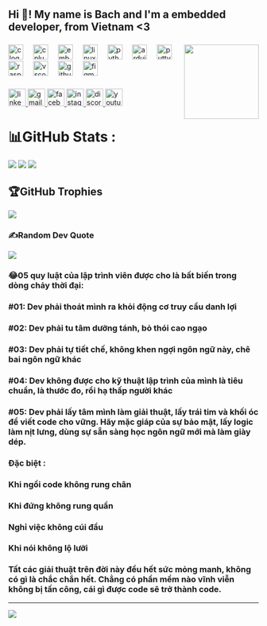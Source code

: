 <h2 align="left">Hi 👋! My name is Bach and I'm a embedded developer, from Vietnam <3</h2>

###

<img align="right" height="150" src="https://media.giphy.com/media/M9gbBd9nbDrOTu1Mqx/giphy.gif"/>

###

<div align="left">
  <img src="https://cdn.jsdelivr.net/gh/devicons/devicon/icons/c/c-original.svg" height="30" alt="c logo"  />
  <img width="12" />
  <img src="https://cdn.jsdelivr.net/gh/devicons/devicon/icons/cplusplus/cplusplus-original.svg" height="30" alt="cplusplus logo"  />
  <img width="12" />
  <img src="https://cdn.jsdelivr.net/gh/devicons/devicon/icons/embeddedc/embeddedc-original.svg" height="30" alt="embeddedc logo"  />
  <img width="12" />
  <img src="https://cdn.jsdelivr.net/gh/devicons/devicon/icons/linux/linux-original.svg" height="30" alt="linux logo"  />
  <img width="12" />
  <img src="https://cdn.jsdelivr.net/gh/devicons/devicon/icons/python/python-original.svg" height="30" alt="python logo"  />
  <img width="12" />
  <img src="https://cdn.jsdelivr.net/gh/devicons/devicon/icons/arduino/arduino-original.svg" height="30" alt="arduino logo"  />
  <img width="12" />
  <img src="https://cdn.jsdelivr.net/gh/devicons/devicon/icons/putty/putty-original.svg" height="30" alt="putty logo"  />
  <img width="12" />
  <img src="https://cdn.jsdelivr.net/gh/devicons/devicon/icons/raspberrypi/raspberrypi-original.svg" height="30" alt="raspberrypi logo"  />
  <img width="12" />
  <img src="https://cdn.jsdelivr.net/gh/devicons/devicon/icons/vscode/vscode-original.svg" height="30" alt="vscode logo"  />
  <img width="12" />
  <img src="https://skillicons.dev/icons?i=github" height="30" alt="github logo"  />
  <img width="12" />
  <img src="https://cdn.jsdelivr.net/gh/devicons/devicon/icons/figma/figma-original.svg" height="30" alt="figma logo"  />
</div>

###

<div align="left">
  <a href="https://www.linkedin.com/in/bachbeastce/" target="_blank">
    <img src="https://img.shields.io/static/v1?message=LinkedIn&logo=linkedin&label=&color=0077B5&logoColor=white&labelColor=&style=for-the-badge" height="35" alt="linkedin logo"  />
  </a>
  <a href="duybach2808@gmail.com" target="_blank">
    <img src="https://img.shields.io/static/v1?message=Gmail&logo=gmail&label=&color=D14836&logoColor=white&labelColor=&style=for-the-badge" height="35" alt="gmail logo"  />
  </a>
  <a href="https://www.facebook.com/nguyen.duy.bach.437184/" target="_blank">
    <img src="https://img.shields.io/static/v1?message=Facebook&logo=facebook&label=&color=1877F2&logoColor=white&labelColor=&style=for-the-badge" height="35" alt="facebook logo"  />
  </a>
  <a href="https://www.instagram.com/bach_beast/" target="_blank">
    <img src="https://img.shields.io/static/v1?message=Instagram&logo=instagram&label=&color=E4405F&logoColor=white&labelColor=&style=for-the-badge" height="35" alt="instagram logo"  />
  </a>
  <a href="https://discordapp.com/users/bach_beast" target="_blank">
    <img src="https://img.shields.io/static/v1?message=Discord&logo=discord&label=&color=7289DA&logoColor=white&labelColor=&style=for-the-badge" height="35" alt="discord logo"  />
  </a>
  <a href="https://www.youtube.com/@BachbeastCE" target="_blank">
    <img src="https://img.shields.io/static/v1?message=Youtube&logo=youtube&label=&color=FF0000&logoColor=white&labelColor=&style=for-the-badge" height="35" alt="youtube logo"  />
  </a>
</div>

###


# 📊GitHub Stats :
![](https://github-readme-stats.vercel.app/api?username=BachBeastCE&theme=radical&hide_border=false&include_all_commits=false&count_private=false)
![](https://github-readme-stats.vercel.app/api/top-langs/?username=BachBeastCE&theme=radical&hide_border=false&include_all_commits=false&count_private=false&layout=compact)
![](https://github-readme-streak-stats.herokuapp.com/?user=BachBeastCE&theme=radical&hide_border=false)


## 🏆GitHub Trophies
![](https://github-trophies.vercel.app/?username=BachBeastCE&theme=radical&no-frame=false&no-bg=false&margin-w=4)

### ✍️Random Dev Quote
![](https://quotes-github-readme.vercel.app/api?type=horizontal&theme=radical)

### 😂05 quy luật của lập trình viên được cho là bất biến trong dòng chảy thời đại:
### #01: Dev phải thoát mình ra khỏi động cơ truy cầu danh lợi
### #02: Dev phải tu tâm dưỡng tánh, bỏ thói cao ngạo
### #03: Dev phải tự tiết chế, không khen ngợi ngôn ngữ này, chê bai ngôn ngữ khác
### #04: Dev không được cho kỹ thuật lập trình của mình là tiêu chuẩn, là thước đo, rồi hạ thấp người khác
### #05: Dev phải lấy tâm mình làm giải thuật, lấy trái tim và khối óc để viết code cho vững. Hãy mặc giáp của sự bảo mật, lấy logic làm nịt lưng, dùng sự sẵn sàng học ngôn ngữ mới mà làm giày dép.
### Đặc biệt :
### Khi ngồi code không rung chân
### Khi đứng không rung quần
### Nghỉ việc không cúi đầu
### Khi nói không lộ lưỡi
### Tất các giải thuật trên đời này đều hết sức mỏng manh, không có gì là chắc chắn hết. Chẳng có phần mềm nào vĩnh viễn không bị tấn công, cái gì được code sẽ trở thành code.

---
[![](https://visitcount.itsvg.in/api?id=BachBeastCE&icon=0&color=0)](https://visitcount.itsvg.in)
